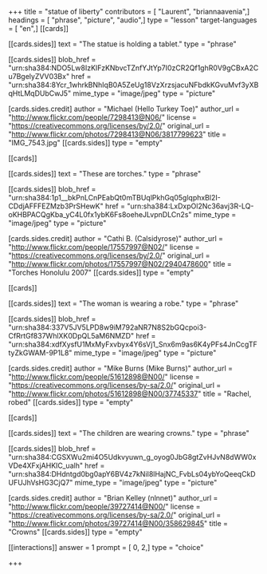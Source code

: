 +++
title = "statue of liberty"
contributors = [ "Laurent", "briannaavenia",]
headings = [ "phrase", "picture", "audio",]
type = "lesson"
target-languages = [ "en",]
[[cards]]

[[cards.sides]]
text = "The statue is holding a tablet."
type = "phrase"

[[cards.sides]]
blob_href = "urn:sha384:NDO5Lw8IzKIFzKNbvcTZnfYJtYp7I0zCR2Qf1ghR0V9gCBxA2Cu7BgelyZVV03Bx"
href = "urn:sha384:8Ycr_1whrkBNhIqB0A5ZeUg18VzXrzsjacuNFbdkKGvuMvf3yXBqHtLMqDUbCwJ5"
mime_type = "image/jpeg"
type = "picture"

[cards.sides.credit]
author = "Michael (Hello Turkey Toe)"
author_url = "http://www.flickr.com/people/7298413@N06/"
license = "https://creativecommons.org/licenses/by/2.0/"
original_url = "http://www.flickr.com/photos/7298413@N06/3817799623"
title = "IMG_7543.jpg"
[[cards.sides]]
type = "empty"

[[cards]]

[[cards.sides]]
text = "These are torches."
type = "phrase"

[[cards.sides]]
blob_href = "urn:sha384:1p1__bkPnLCnPEabQt0mTBUqlPkhGq05glqphxBl2I-CDdjAFFFEZMzb3PrSHewK"
href = "urn:sha384:LxDxpOl2Nc36avj3R-LQ-oKHBPACQgKba_yC4L0fx1ybK6Fs8oeheJLvpnDLCn2s"
mime_type = "image/jpeg"
type = "picture"

[cards.sides.credit]
author = "Cathi B. (Calsidyrose)"
author_url = "http://www.flickr.com/people/17557997@N02/"
license = "https://creativecommons.org/licenses/by/2.0/"
original_url = "http://www.flickr.com/photos/17557997@N02/2940478600"
title = "Torches Honolulu 2007"
[[cards.sides]]
type = "empty"

[[cards]]

[[cards.sides]]
text = "The woman is wearing a robe."
type = "phrase"

[[cards.sides]]
blob_href = "urn:sha384:337V5JV5LPD8w9iM792aNR7N8S2bGQcpoi3-CfRrtGf837WhlXK0DpQL5aM6NMZD"
href = "urn:sha384:xdfXysfU1MxMyFxvbyx4Y6sVj1_Snx6m9as6K4yPFs4JnCcgTFtyZkGWAM-9P1L8"
mime_type = "image/jpeg"
type = "picture"

[cards.sides.credit]
author = "Mike Burns (Mike Burns)"
author_url = "http://www.flickr.com/people/51612898@N00/"
license = "https://creativecommons.org/licenses/by-sa/2.0/"
original_url = "http://www.flickr.com/photos/51612898@N00/37745337"
title = "Rachel, robed"
[[cards.sides]]
type = "empty"

[[cards]]

[[cards.sides]]
text = "The children are wearing crowns."
type = "phrase"

[[cards.sides]]
blob_href = "urn:sha384:CGSXWu2mi4O5Udkvyuwn_g_oyog0JbG8gtZvHJvN8dWW0xVDe4XFxjAHKIC_ualh"
href = "urn:sha384:DHdntgd0bg0apY6BV4z7kNiI8lHajNC_FvbLs04ybYoQeeqCkDUFUJhVsHG3CjQ7"
mime_type = "image/jpeg"
type = "picture"

[cards.sides.credit]
author = "Brian Kelley (nlnnet)"
author_url = "http://www.flickr.com/people/39727414@N00/"
license = "https://creativecommons.org/licenses/by-sa/2.0/"
original_url = "http://www.flickr.com/photos/39727414@N00/358629845"
title = "Crowns"
[[cards.sides]]
type = "empty"

[[interactions]]
answer = 1
prompt = [ 0, 2,]
type = "choice"

+++
